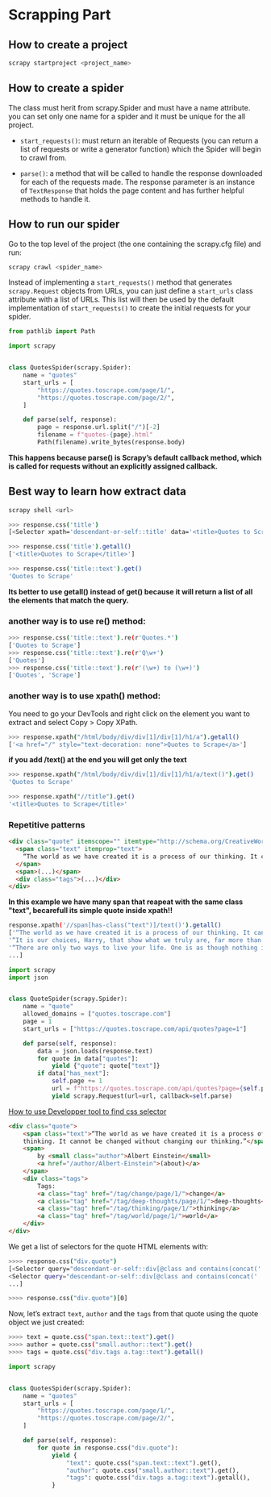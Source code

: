 # Scrapping Part

## How to create a project

```bash
scrapy startproject <project_name>
```

## How to create a spider

The class must herit from scrapy.Spider and must have a name attribute.
you can set only one name for a spider and it must be unique for the all project.

* `start_requests()`: must return an iterable of Requests (you can return a list of requests or write a generator function) which the Spider will begin to crawl from.

* `parse()`: a method that will be called to handle the response downloaded for each of the requests made. The response parameter is an instance of `TextResponse` that holds the page content and has further helpful methods to handle it.

## How to run our spider

Go to the top level of the project (the one containing the scrapy.cfg file) and run:

```bash
scrapy crawl <spider_name>
```

Instead of implementing a `start_requests()` method that generates `scrapy.Request` objects from URLs, you can just define a `start_urls` class attribute with a list of URLs. This list will then be used by the default implementation of `start_requests()` to create the initial requests for your spider.

```python
from pathlib import Path

import scrapy


class QuotesSpider(scrapy.Spider):
    name = "quotes"
    start_urls = [
        "https://quotes.toscrape.com/page/1/",
        "https://quotes.toscrape.com/page/2/",
    ]

    def parse(self, response):
        page = response.url.split("/")[-2]
        filename = f"quotes-{page}.html"
        Path(filename).write_bytes(response.body)
```

**This happens because parse() is Scrapy’s default callback method, which is called for requests without an explicitly assigned callback.**

## Best way to learn how extract data

```bash
scrapy shell <url>
```

```bash
>>> response.css('title')
[<Selector xpath='descendant-or-self::title' data='<title>Quotes to Scrape</title>'>]
```

```bash
>>> response.css('title').getall()
['<title>Quotes to Scrape</title>']
```

```bash
>>> response.css('title::text').get()
'Quotes to Scrape'
```

**Its better to use getall() instead of get() because it will return a list of all the elements that match the query.**
    
### another way is to use re() method:

```bash
>>> response.css('title::text').re(r'Quotes.*')
['Quotes to Scrape']
>>> response.css('title::text').re(r'Q\w+')
['Quotes']
>>> response.css('title::text').re(r'(\w+) to (\w+)')
['Quotes', 'Scrape']
```

### another way is to use xpath() method:
You need to go your DevTools and right click on the element you want to extract and select Copy > Copy XPath.

```bash
>>> response.xpath("/html/body/div/div[1]/div[1]/h1/a").getall()
['<a href="/" style="text-decoration: none">Quotes to Scrape</a>']
```
**if you add /text() at the end you will get only the text**

```bash
>>> response.xpath("/html/body/div/div[1]/div[1]/h1/a/text()").get()
'Quotes to Scrape'
```

```bash
>>> response.xpath("//title").get()
'<title>Quotes to Scrape</title>'
```

### Repetitive patterns

```html
<div class="quote" itemscope="" itemtype="http://schema.org/CreativeWork">
  <span class="text" itemprop="text">
    “The world as we have created it is a process of our thinking. It cannot be changed without changing our thinking.”
  </span>
  <span>(...)</span>
  <div class="tags">(...)</div>
</div>
```
**In this example we have many span that reapeat with the same class "text", becarefull its simple quote inside xpath!!**
```bash
response.xpath('//span[has-class("text")]/text()').getall()
['“The world as we have created it is a process of our thinking. It cannot be changed without changing our thinking.”',
'“It is our choices, Harry, that show what we truly are, far more than our abilities.”',
'“There are only two ways to live your life. One is as though nothing is a miracle. The other is as though everything is a miracle.”',
...]
```

```python
import scrapy
import json


class QuoteSpider(scrapy.Spider):
    name = "quote"
    allowed_domains = ["quotes.toscrape.com"]
    page = 1
    start_urls = ["https://quotes.toscrape.com/api/quotes?page=1"]

    def parse(self, response):
        data = json.loads(response.text)
        for quote in data["quotes"]:
            yield {"quote": quote["text"]}
        if data["has_next"]:
            self.page += 1
            url = f"https://quotes.toscrape.com/api/quotes?page={self.page}"
            yield scrapy.Request(url=url, callback=self.parse)
```

[How to use Developper tool to find css selector](https://docs.scrapy.org/en/latest/topics/developer-tools.html#topics-developer-tools)


```html
<div class="quote">
    <span class="text">“The world as we have created it is a process of our
    thinking. It cannot be changed without changing our thinking.”</span>
    <span>
        by <small class="author">Albert Einstein</small>
        <a href="/author/Albert-Einstein">(about)</a>
    </span>
    <div class="tags">
        Tags:
        <a class="tag" href="/tag/change/page/1/">change</a>
        <a class="tag" href="/tag/deep-thoughts/page/1/">deep-thoughts</a>
        <a class="tag" href="/tag/thinking/page/1/">thinking</a>
        <a class="tag" href="/tag/world/page/1/">world</a>
    </div>
</div>
```

We get a list of selectors for the quote HTML elements with:
```bash
>>>> response.css("div.quote")
[<Selector query="descendant-or-self::div[@class and contains(concat(' ', normalize-space(@class), ' '), ' quote ')]" data='<div class="quote" itemscope itemtype...'>,
<Selector query="descendant-or-self::div[@class and contains(concat(' ', normalize-space(@class), ' '), ' quote ')]" data='<div class="quote" itemscope itemtype...'>,
...]

>>>> response.css("div.quote")[0]

```
Now, let’s extract ``text``, `author` and the `tags` from that quote using the quote object we just created:

```bash
>>>> text = quote.css("span.text::text").get()
>>>> author = quote.css("small.author::text").get()
>>>> tags = quote.css("div.tags a.tag::text").getall()
``````

```python
import scrapy


class QuotesSpider(scrapy.Spider):
    name = "quotes"
    start_urls = [
        "https://quotes.toscrape.com/page/1/",
        "https://quotes.toscrape.com/page/2/",
    ]

    def parse(self, response):
        for quote in response.css("div.quote"):
            yield {
                "text": quote.css("span.text::text").get(),
                "author": quote.css("small.author::text").get(),
                "tags": quote.css("div.tags a.tag::text").getall(),
            }
```

